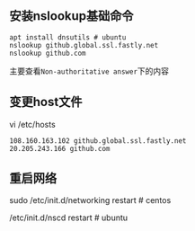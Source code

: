 
## 安装nslookup基础命令


```
apt install dnsutils # ubuntu
nslookup github.global.ssl.fastly.net
nslookup github.com
```
主要查看`Non-authoritative answer`下的内容


## 变更host文件

vi /etc/hosts

```
108.160.163.102 github.global.ssl.fastly.net
20.205.243.166 github.com

```

## 重启网络

sudo /etc/init.d/networking restart  # centos

/etc/init.d/nscd restart # ubuntu